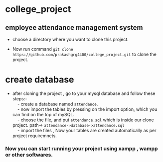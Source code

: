 
# college_project


## employee attendance management system

- choose a directory where you want to clone this project.

- Now run command `git clone https://github.com/prakashgrg4400/college_project.git` to clone the project.


# create database

- after cloning the project , go to your mysql database and follow these steps:-   
  &nbsp;&nbsp;&nbsp;&nbsp;- create a database named `attendance`.   
  &nbsp;&nbsp;&nbsp;&nbsp;- now import the tables by pressing on the import option, which you can find on the top of mySQL.   
  &nbsp;&nbsp;&nbsp;&nbsp;- choose the file, and put `attendance.sql` which is inside our clone project. path=> `attendance->database->attendance.sql`   
  &nbsp;&nbsp;&nbsp;&nbsp;- import the files , Now your tables are created automatically as per project requiremnets.   

### Now you can start running your project using xampp , wampp or other softwares.
